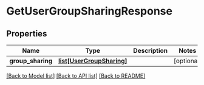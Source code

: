 # GetUserGroupSharingResponse

## Properties
Name | Type | Description | Notes
------------ | ------------- | ------------- | -------------
**group_sharing** | [**list[UserGroupSharing]**](UserGroupSharing.md) |  | [optional] 

[[Back to Model list]](../README.md#documentation-for-models) [[Back to API list]](../README.md#documentation-for-api-endpoints) [[Back to README]](../README.md)

